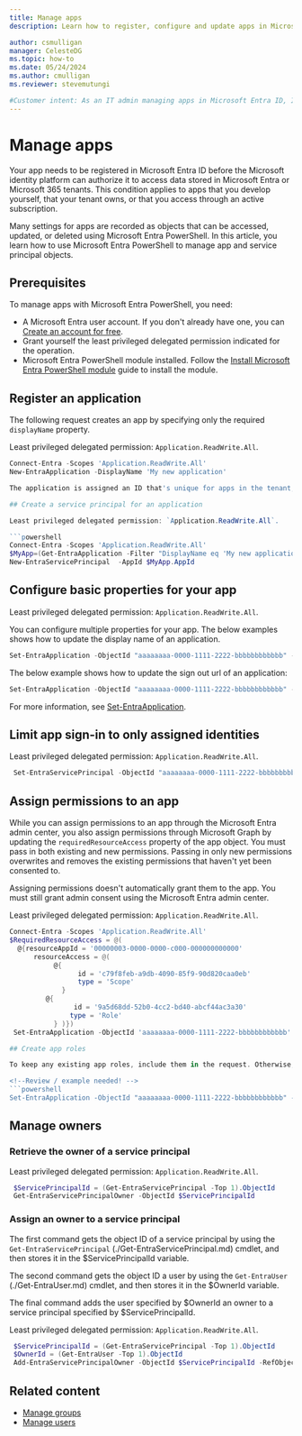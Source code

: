 ```yaml
---
title: Manage apps
description: Learn how to register, configure and update apps in Microsoft Entra PowerShell.

author: csmulligan
manager: CelesteDG
ms.topic: how-to
ms.date: 05/24/2024
ms.author: cmulligan
ms.reviewer: stevemutungi

#Customer intent: As an IT admin managing apps in Microsoft Entra ID, I want to learn how to manage apps in Microsoft Entra PowerShell so that I can automate app management tasks.
---
```


# Manage apps

Your app needs to be registered in Microsoft Entra ID before the Microsoft identity platform can authorize it to access data stored in Microsoft Entra or Microsoft 365 tenants. This condition applies to apps that you develop yourself, that your tenant owns, or that you access through an active subscription.

Many settings for apps are recorded as objects that can be accessed, updated, or deleted using Microsoft Entra PowerShell. In this article, you learn how to use Microsoft Entra PowerShell to manage app and service principal objects.

## Prerequisites

To manage apps with Microsoft Entra PowerShell, you need:

- A Microsoft Entra user account. If you don't already have one, you can [Create an account for free](https://azure.microsoft.com/free/?WT.mc_id=A261C142F).
- Grant yourself the least privileged delegated permission indicated for the operation.
- Microsoft Entra PowerShell module installed. Follow the [Install Microsoft Entra PowerShell module](installation.md) guide to install the module.

<!-- All the below code snippets must be tested! -->

## Register an application

The following request creates an app by specifying only the required `displayName` property.

Least privileged delegated permission: `Application.ReadWrite.All`.

```powershell
Connect-Entra -Scopes 'Application.ReadWrite.All'
New-EntraApplication -DisplayName 'My new application'

The application is assigned an ID that's unique for apps in the tenant, and an appId that's globally unique in the Microsoft Entra ecosystem.

## Create a service principal for an application

Least privileged delegated permission: `Application.ReadWrite.All`.

```powershell
Connect-Entra -Scopes 'Application.ReadWrite.All'
$MyApp=(Get-EntraApplication -Filter "DisplayName eq 'My new application'")
New-EntraServicePrincipal  -AppId $MyApp.AppId 
```

## Configure basic properties for your app

Least privileged delegated permission: `Application.ReadWrite.All`.

You can configure multiple properties for your app. The below examples shows how to update the display name of an application.

```powershell
Set-EntraApplication -ObjectId "aaaaaaaa-0000-1111-2222-bbbbbbbbbbbb" -DisplayName "New Name"
```

The below example shows how to update the sign out url of an application:

```powershell
Set-EntraApplication -ObjectId "aaaaaaaa-0000-1111-2222-bbbbbbbbbbbb" -LogoutUrl 'https://contoso.com/Security/ADFS.aspx/logout'
```

For more information, see [Set-EntraApplication](https://review.learn.microsoft.com/powershell/entra-preview/microsoft.graph.entra/set-entraapplication?branch=main&branchFallbackFrom=pr-en-us-86&view=entra-powershell-preview).

## Limit app sign-in to only assigned identities

Least privileged delegated permission: `Application.ReadWrite.All`.

```powershell
 Set-EntraServicePrincipal -ObjectId "aaaaaaaa-0000-1111-2222-bbbbbbbbbbbb" -ServicePrincipalType "Application" -AppRoleAssignmentRequired $True
```

## Assign permissions to an app

While you can assign permissions to an app through the Microsoft Entra admin center, you also assign permissions through Microsoft Graph by updating the `requiredResourceAccess` property of the app object. You must pass in both existing and new permissions. Passing in only new permissions overwrites and removes the existing permissions that haven't yet been consented to.

Assigning permissions doesn't automatically grant them to the app. You must still grant admin consent using the Microsoft Entra admin center. 

Least privileged delegated permission: `Application.ReadWrite.All`.

<!--Review / example needed! -->
```powershell
Connect-Entra -Scopes 'Application.ReadWrite.All'
$RequiredResourceAccess = @(
  @{resourceAppId = '00000003-0000-0000-c000-000000000000'
      resourceAccess = @(
           @{
                 id = 'c79f8feb-a9db-4090-85f9-90d820caa0eb'
                 type = 'Scope'
             }
         @{
                id = '9a5d68dd-52b0-4cc2-bd40-abcf44ac3a30'
               type = 'Role'
           } )})
 Set-EntraApplication -ObjectId 'aaaaaaaa-0000-1111-2222-bbbbbbbbbbbb' -RequiredResourceAccess $RequiredResourceAccess 

## Create app roles

To keep any existing app roles, include them in the request. Otherwise, they're replaced with the new object.

<!--Review / example needed! -->
```powershell
Set-EntraApplication -ObjectId "aaaaaaaa-0000-1111-2222-bbbbbbbbbbbb" -AppRoles $AppRoles
```

## Manage owners

### Retrieve the owner of a service principal

Least privileged delegated permission: `Application.ReadWrite.All`.

```powershell
 $ServicePrincipalId = (Get-EntraServicePrincipal -Top 1).ObjectId
 Get-EntraServicePrincipalOwner -ObjectId $ServicePrincipalId
```

### Assign an owner to a service principal

The first command gets the object ID of a service principal by using the `Get-EntraServicePrincipal` (./Get-EntraServicePrincipal.md) cmdlet, and then stores it in the $ServicePrincipalId variable.

The second command gets the object ID a user by using the `Get-EntraUser` (./Get-EntraUser.md) cmdlet, and then stores it in the $OwnerId variable.

The final command adds the user specified by $OwnerId an owner to a service principal specified by $ServicePrincipalId.

Least privileged delegated permission: `Application.ReadWrite.All`.

```powershell
 $ServicePrincipalId = (Get-EntraServicePrincipal -Top 1).ObjectId
 $OwnerId = (Get-EntraUser -Top 1).ObjectId
 Add-EntraServicePrincipalOwner -ObjectId $ServicePrincipalId -RefObjectId -$OwnerId
```

## Related content

- [Manage groups](manage-groups.md)
- [Manage users](manage-user.md)

<!-- link references -->

[installation]: installation.md
[tutorial-groups]: tutorial-groups.md
[create-acount]: https://azure.microsoft.com/free/?WT.mc_id=A261C142F
[set-entrauserlicense]: set-entrauserlicense.md
